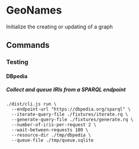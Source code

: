 # GeoNames

Initialize the creating or updating of a graph

## Commands

### Testing

#### DBpedia

##### Collect and queue IRIs from a SPARQL endpoint

    ./dist/cli.js run \
      --endpoint-url "https://dbpedia.org/sparql" \
      --iterate-query-file ./fixtures/iterate.rq \
      --generate-query-file ./fixtures/generate.rq \
      --number-of-iris-per-request 2 \
      --wait-between-requests 100 \
      --resource-dir ./tmp/dbpedia \
      --queue-file ./tmp/queue.sqlite
